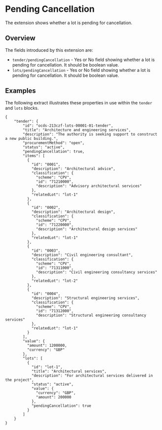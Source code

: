 # Pending Cancellation
The extension shows  whether a lot is pending for cancellation.
## Overview
The fields introduced by this extension are:
- `tender/pendingCancellation` - Yes or No field showing  whether a lot is pending for cancellation. 
It should be boolean value.
- `lots/pendingCancellation` - Yes or No field showing  whether a lot is pending for cancellation.
It should be boolean value.
## Examples
The following extract illustrates these properties in use within the 
`tender` and `lots` blocks.
```
{
    "tender": {
        "id": "ocds-213czf-lots-00001-01-tender",
        "title": "Architecture and engineering services",
        "description": "The authority is seeking support to construct a new public building.",
        "procurementMethod": "open",
        "status": "active",
        "pendingCancellation": true,
        "items": [
          {
            "id": "0001",
            "description": "Architectural advice",
            "classification": {
              "scheme": "CPV",
              "id": "71210000",
              "description": "Advisory architectural services"
            },
            "relatedLot": "lot-1"
          },
          {
            "id": "0002",
            "description": "Architectural design",
            "classification": {
              "scheme": "CPV",
              "id": "71220000",
              "description": "Architectural design services"
            },
            "relatedLot": "lot-1"
          },
          {
            "id": "0003",
            "description": "Civil engineering consultant",
            "classification": {
              "scheme": "CPV",
              "id": "71311000",
              "description": "Civil engineering consultancy services"
            },
            "relatedLot": "lot-2"
          },
          {
            "id": "0004",
            "description": "Structural engineering services",
            "classification": {
              "scheme": "CPV",
              "id": "71312000",
              "description": "Structural engineering consultancy services"
            },
            "relatedLot": "lot-1"
          }
        ],
        "value": {
          "amount": 1200000,
          "currency": "GBP"
        },
        "lots": [
          {
            "id": "lot-1",
            "title": "Architectural services",
            "description": "For architectural services delivered in the project",
            "status": "active",
            "value": {
              "currency": "GBP",
              "amount": 200000
            },
            "pendingCancellation": true
          }
        ]
    }
}
```